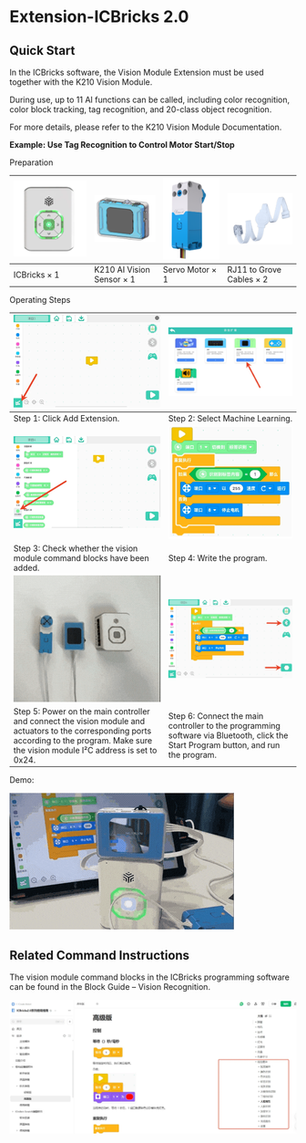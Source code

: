 # Extension-ICBricks 2.0

## Quick Start
In the ICBricks software, the Vision Module Extension must be used together with the K210 Vision Module.

During use, up to 11 AI functions can be called, including color recognition, color block tracking, tag recognition, and 20-class object recognition.

For more details, please refer to the K210 Vision Module Documentation.



**Example: Use Tag Recognition to Control Motor Start/Stop**

Preparation

| ![](img/ICB1.png) | ![](img/ICB2.png) | ![](img/ICB3.png) | ![](img/ICB4.png) |
| --- | --- | --- | --- |
| ICBricks × 1 | K210 AI Vision Sensor × 1 | Servo Motor × 1 | RJ11 to Grove Cables × 2 |


Operating Steps

| ![](img/ICB5.png) | ![](img/ICB6.png) |
| --- | --- |
| Step 1: Click Add Extension. | Step 2: Select Machine Learning. |
| ![](img/ICB7.png) | ![](img/ICB8.png) |
| Step 3: Check whether the vision module command blocks have been added. | Step 4: Write the program. |
| ![](img/ICB9.gif) | ![](img/ICB10.png) |
| Step 5: Power on the main controller and connect the vision module and actuators to the corresponding ports according to the program. Make sure the vision module I²C address is set to 0x24. | Step 6: Connect the main controller to the programming software via Bluetooth, click the Start Program button, and run the program. |


Demo:

![](img/ICB11.gif)



## Related Command Instructions
The vision module command blocks in the ICBricks programming software can be found in the Block Guide – Vision Recognition.



![](img/ICB12.png)



